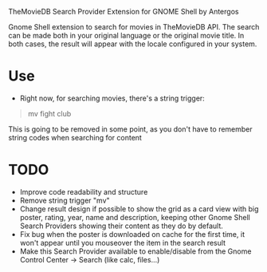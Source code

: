 TheMovieDB Search Provider Extension for GNOME Shell by Antergos

Gnome Shell extension to search for movies in TheMovieDB API.
The search can be made both in your original language or the original movie title. In both cases, the result
will appear with the locale configured in your system.


Use
====
* Right now, for searching movies, there's a string trigger:
> mv fight club

This is going to be removed in some point, as you don't have to remember string codes when searching for content


TODO
===
* Improve code readability and structure
* Remove string trigger "mv"
* Change result design if possible to show the grid as a card view with big poster, rating, year, name and description,
keeping other Gnome Shell Search Providers showing their content as they do by default.
* Fix bug when the poster is downloaded on cache for the first time, it won't appear until you mouseover the item in
the search result
* Make this Search Provider available to enable/disable from the Gnome Control Center -> Search (like calc, files...)
